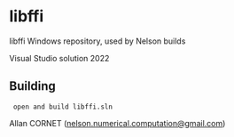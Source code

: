 # libffi

libffi Windows repository, used by Nelson builds

Visual Studio solution 2022

## Building

```
 open and build libffi.sln
 ```

 Allan CORNET (nelson.numerical.computation@gmail.com)